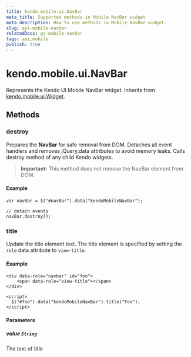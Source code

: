 ```yaml
---
title: kendo.mobile.ui.NavBar
meta_title: Supported methods in Mobile NavBar widget
meta_description: How to use methods in Mobile NavBar widget.
slug: api-mobile-navbar
relatedDocs: gs-mobile-navbar
tags: api,mobile
publish: true
---
```


# kendo.mobile.ui.NavBar

Represents the Kendo UI Mobile NavBar widget. Inherits from [kendo.mobile.ui.Widget](/api/framework/mobilewidget).

## Methods

### destroy
Prepares the **NavBar** for safe removal from DOM. Detaches all event handlers and removes jQuery.data attributes to avoid memory leaks. Calls destroy method of any child Kendo widgets.

> **Important:** This method does not remove the NavBar element from DOM.

#### Example

    var navBar = $("#navBar").data("kendoMobileNavBar");

    // detach events
    navBar.destroy();

### title

Update the title element text. The title element is specified by setting the `role` data attribute to `view-title`.

#### Example

    <div data-role="navbar" id="foo">
        <span data-role="view-title"></span>
    </div>

    <script>
      $("#foo").data("kendoMobileNavBar").title("Foo");
    </script>

#### Parameters

##### value `String`

The text of title
